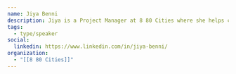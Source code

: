 ```yaml
---
name: Jiya Benni
description: Jiya is a Project Manager at 8 80 Cities where she helps create cities that are great for both 8-year-olds and 80-year olds – because then they will be great for everyone!
tags:
  - type/speaker
social:
  linkedin: https://www.linkedin.com/in/jiya-benni/
organization:
  - "[[8 80 Cities]]"
---
```


